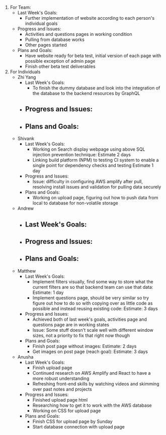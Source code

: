 1. For Team:
   - Last Week's Goals:
       - Further implementation of website according to each person's individual goals
   - Progress and Issues:
       - Activities and questions pages in working condition
       - Pulling from database works
       - Other pages started
   - Plans and Goals:
       - Have website ready for beta test, initial version of each page with possible exception of admin page
       - Finish other beta test deliverables
3. For Individuals
   - Zhi Yang
       - Last Week's Goals:
           - To finish the dummy database and look into the integration of the database to the backend resources by GraphQL
       - Progress and Issues:
           -
       - Plans and Goals:
           -
   - Shivank
      - Last Week's Goals:
           - Working on Search display webpage using above SQL injection prevention technique: Estimate 2 days
           - Linking build platform (NPM) to testing CI system to enable a single point for dependency checks and testing Estimate 1 day
       - Progress and Issues:
           - Issue: difficulty in configuring AWS amplify after pull, resolving install issues and validation for pulling data securely
       - Plans and Goals:
           - Working on upload page, figuring out how to push data from local to database for non-volatile storage
   - Andrew
      - Last Week's Goals:
           -
       - Progress and Issues:
           -
       - Plans and Goals:
           -
   - Matthew
       - Last Week's Goals:
          - Implement filters visually, find some way to store what the current filters are so that backend team can use that data: Estimate: 1 day
          - Implement questions page, should be very similar so try figure out how to do so with copying over as little code as possible and instead reusing existing code: Estimate: 3 days
       - Progress and Issues:
          - Achieved both of last week's goals, activities page and questions page are in working states
          - Issue: Some stuff doesn't scale well with different window sizes, not a priority to fix that right now though
       - Plans and Goals:
          - Finish post page without images: Estimate: 2 days
          - Get images on post page (reach goal): Estimate: 3 days
   - Anusha
      - Last Week's Goals:
           - Finish upload page
           - Continued research on AWS Amplify and React to have a more robust understanding
           - Refreshing front-end skills by watching videos and skimming over past notes and projects
       - Progress and Issues:
           - Finished upload page html
           - Researching how to get it to work with the AWS database
           - Working on CSS for upload page
       - Plans and Goals:
           - Finish CSS for upload page by Sunday
           - Start database connection with upload page